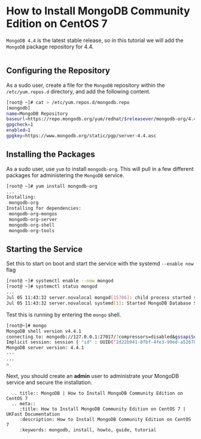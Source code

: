 # How to Install MongoDB Community Edition on CentOS 7

`MongoDB 4.4` is the latest stable release, so in this tutorial we will add the `MongoDB` package repository for 4.4.

``` note:: As package versions do change, please adjust the repository version accordingly as to your requirements.
```
## Configuring the Repository

As a sudo user, create a file for the `MongoDB` repository within the `/etc/yum.repos.d` directory, and add the following content.

```bash
[root@ ~]# cat > /etc/yum.repos.d/mongodb.repo
[mongodb]
name=MongoDB Repository
baseurl=https://repo.mongodb.org/yum/redhat/$releasever/mongodb-org/4.4/x86_64/
gpgcheck=1
enabled=1
gpgkey=https://www.mongodb.org/static/pgp/server-4.4.asc
```

## Installing the Packages

As a sudo user, use `yum` to install `mongodb-org`. This will pull in a few different packages for administering the `MongoDB` service.

```bash
[root@ ~]# yum install mongodb-org
...
Installing:
 mongodb-org                  
Installing for dependencies:
 mongodb-org-mongos           
 mongodb-org-server           
 mongodb-org-shell            
 mongodb-org-tools
```

## Starting the Service
 
Set this to start on boot and start the service with the systemd `--enable now` flag

```bash
[root@ ~]# systemctl enable --now mongod
[root@ ~]# systemctl status mongod
...
Jul 05 11:43:32 server.novalocal mongod[15786]: child process started successfully, parent exiting
Jul 05 11:43:32 server.novalocal systemd[1]: Started MongoDB Database Server.
```

Test this is running by entering the `mongo` shell.

```bash	
[root@~]# mongo
MongoDB shell version v4.4.1
connecting to: mongodb://127.0.0.1:27017/?compressors=disabled&gssapiServiceName=mongodb
Implicit session: session { "id" : UUID("2d22b941-8fbf-4fe3-99ed-a52678e22097") }
MongoDB server version: 4.4.1
---
...
> 
```

Next, you should create an **admin** user to administrate your MongoDB service and secure the installation.

```eval_rst
  .. title:: MongoDB | How to Install MongoDB Community Edition on CentOS 7
  .. meta::
     :title: How to Install MongoDB Community Edition on CentOS 7 | UKFast Documentation
     :description: How to Install MongoDB Community Edition on CentOS 7
     :keywords: mongodb, install, howto, guide, tutorial
```
